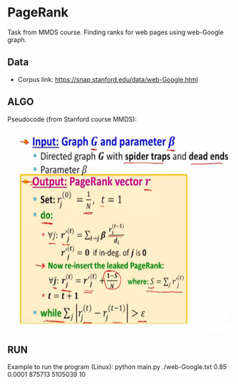 # PageRank
Task from MMDS course. Finding ranks for web pages using web-Google graph.


## Data
* Corpus link: https://snap.stanford.edu/data/web-Google.html 

## ALGO
Pseudocode (from Stanford course MMDS):

<img src="./pseudocode_mmds_course_stanford.png" width="600px" height="450px"/> 



## RUN
Example to run the program (Linux): 
python main.py ./web-Google.txt 0.85 0.0001 875713 5105039 10
